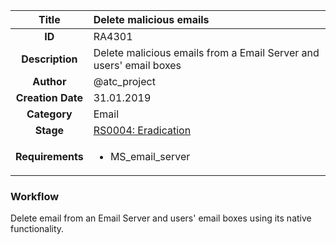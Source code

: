 | Title                       |  Delete malicious emails         |
|:---------------------------:|:--------------------|
| **ID**                      | RA4301            |
| **Description**             | Delete malicious emails from a Email Server and users' email boxes   |
| **Author**                  | @atc_project        |
| **Creation Date**           | 31.01.2019 |
| **Category**                | Email      |
| **Stage**                   |[RS0004: Eradication](../Response_Stages/RS0004.md)| 
| **Requirements** |<ul><li>MS_email_server</li></ul>|

### Workflow

Delete email from an Email Server and users' email boxes using its native functionality.
